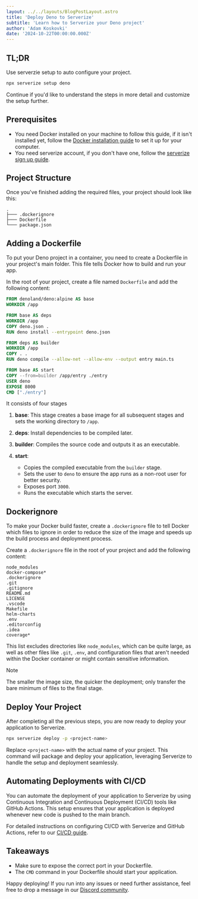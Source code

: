 ```yaml
---
layout: ../../layouts/BlogPostLayout.astro
title: 'Deploy Deno to Serverize'
subtitle: 'Learn how to Serverize your Deno project'
author: 'Adam Koskovki'
date: '2024-10-22T00:00:00.000Z'
---
```


## TL;DR

Use serverzie setup to auto configure your project.

```sh
npx serverize setup deno
```

Continue if you'd like to understand the steps in more detail and customize the setup further.

## Prerequisites

- You need Docker installed on your machine to follow this guide, if it isn't installed yet, follow the [Docker installation guide](https://docs.docker.com/engine/install/) to set it up for your computer.
- You need serverize account, if you don't have one, follow the [serverize sign up guide](./cli#authentication).

## Project Structure

Once you've finished adding the required files, your project should look like this:

```
.
├─── .dockerignore
├─── Dockerfile
└─── package.json
```

## Adding a Dockerfile

To put your Deno project in a container, you need to create a Dockerfile in your project's main folder. This file tells Docker how to build and run your app.

In the root of your project, create a file named `Dockerfile` and add the following content:

```dockerfile title="Dockerfile"
FROM denoland/deno:alpine AS base
WORKDIR /app

FROM base AS deps
WORKDIR /app
COPY deno.json .
RUN deno install --entrypoint deno.json

FROM deps AS builder
WORKDIR /app
COPY . .
RUN deno compile --allow-net --allow-env --output entry main.ts

FROM base AS start
COPY --from=builder /app/entry ./entry
USER deno
EXPOSE 8000
CMD ["./entry"]
```

It consists of four stages

1. **base**: This stage creates a base image for all subsequent stages and sets the working directory to `/app`.

2. **deps**: Install dependencies to be compiled later.

3. **builder**: Compiles the source code and outputs it as an executable.

4. **start**:
   - Copies the compiled executable from the `builder` stage.
   - Sets the user to `deno` to ensure the app runs as a non-root user for better security.
   - Exposes port `3000`.
   - Runs the executable which starts the server.

## Dockerignore

To make your Docker build faster, create a `.dockerignore` file to tell Docker which files to ignore in order to reduce the size of the image and speeds up the build process and deployment process.

Create a `.dockerignore` file in the root of your project and add the following content:

```dockerignore title=".dockerignore"
node_modules
docker-compose*
.dockerignore
.git
.gitignore
README.md
LICENSE
.vscode
Makefile
helm-charts
.env
.editorconfig
.idea
coverage*
```

This list excludes directories like `node_modules`, which can be quite large, as well as other files like `.git`, `.env`, and configuration files that aren't needed within the Docker container or might contain sensitive information.

> [!NOTE]
> The smaller the image size, the quicker the deployment; only transfer the bare minimum of files to the final stage.

## Deploy Your Project

After completing all the previous steps, you are now ready to deploy your application to Serverize.

```sh frame=none
npx serverize deploy -p <project-name>
```

Replace `<project-name>` with the actual name of your project. This command will package and deploy your application, leveraging Serverize to handle the setup and deployment seamlessly.

## Automating Deployments with CI/CD

You can automate the deployment of your application to Serverize by using Continuous Integration and Continuous Deployment (CI/CD) tools like GitHub Actions. This setup ensures that your application is deployed whenever new code is pushed to the main branch.

For detailed instructions on configuring CI/CD with Serverize and GitHub Actions, refer to our [CI/CD guide](./ci-cd).

## Takeaways

- Make sure to expose the correct port in your Dockerfile.
- The `CMD` command in your Dockerfile should start your application.

Happy deploying! If you run into any issues or need further assistance, feel free to drop a message in our [Discord community](https://discord.gg/aj9bRtrmNt).
